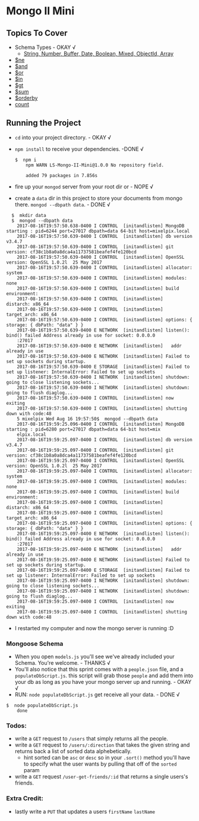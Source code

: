 # Mongo II Mini

## Topics To Cover
* Schema Types - OKAY √
  * [String, Number, Buffer, Date, Boolean, Mixed, ObjectId, Array](http://mongoosejs.com/docs/schematypes.html)
* [$ne](https://docs.mongodb.com/v3.2/reference/operator/query/ne/)
* [$and](https://docs.mongodb.com/v3.2/reference/operator/query/and/index.html)
* [$or](https://docs.mongodb.com/v3.2/reference/operator/query/or/index.html)
* [$in](https://docs.mongodb.com/v3.2/reference/operator/query/in/#op._S_in)
* [$gt](https://docs.mongodb.com/v3.2/reference/operator/query/gt/)
* [$sum](https://docs.mongodb.com/v3.2/reference/operator/aggregation/sum/index.html)
* [$orderby](https://docs.mongodb.com/v3.2/reference/operator/meta/orderby/index.html)
* [count](https://docs.mongodb.com/v3.2/reference/command/count/index.html)


## Running the Project

* `cd` into your project directory. - OKAY √
* `npm install` to receive your dependencies. -DONE √
  ```console
  $  npm i
      npm WARN LS-Mongo-II-Mini@1.0.0 No repository field.

      added 79 packages in 7.856s
  ```

* fire up your `mongod` server from your root dir or - NOPE √
* create a `data` dir in this project to store your documents from mongo there. `mongod --dbpath data`. - DONE √
```console
  $  mkdir data
  $  mongod --dbpath data
    2017-08-16T19:57:50.638-0400 I CONTROL  [initandlisten] MongoDB starting : pid=6244 port=27017 dbpath=data 64-bit host=mixelpix.local
    2017-08-16T19:57:50.639-0400 I CONTROL  [initandlisten] db version v3.4.7
    2017-08-16T19:57:50.639-0400 I CONTROL  [initandlisten] git version: cf38c1b8a0a8dca4a11737581beafef4fe120bcd
    2017-08-16T19:57:50.639-0400 I CONTROL  [initandlisten] OpenSSL version: OpenSSL 1.0.2l  25 May 2017
    2017-08-16T19:57:50.639-0400 I CONTROL  [initandlisten] allocator: system
    2017-08-16T19:57:50.639-0400 I CONTROL  [initandlisten] modules: none
    2017-08-16T19:57:50.639-0400 I CONTROL  [initandlisten] build environment:
    2017-08-16T19:57:50.639-0400 I CONTROL  [initandlisten]     distarch: x86_64
    2017-08-16T19:57:50.639-0400 I CONTROL  [initandlisten]     target_arch: x86_64
    2017-08-16T19:57:50.639-0400 I CONTROL  [initandlisten] options: { storage: { dbPath: "data" } }
    2017-08-16T19:57:50.639-0400 E NETWORK  [initandlisten] listen(): bind() failed Address already in use for socket: 0.0.0.0
    :27017
    2017-08-16T19:57:50.639-0400 E NETWORK  [initandlisten]   addr already in use
    2017-08-16T19:57:50.639-0400 E NETWORK  [initandlisten] Failed to set up sockets during startup.
    2017-08-16T19:57:50.639-0400 E STORAGE  [initandlisten] Failed to set up listener: InternalError: Failed to set up sockets
    2017-08-16T19:57:50.639-0400 I NETWORK  [initandlisten] shutdown: going to close listening sockets...
    2017-08-16T19:57:50.639-0400 I NETWORK  [initandlisten] shutdown: going to flush diaglog...
    2017-08-16T19:57:50.639-0400 I CONTROL  [initandlisten] now exiting
    2017-08-16T19:57:50.639-0400 I CONTROL  [initandlisten] shutting down with code:48
    5 mixelpix Wed Aug 16 19:57:50$  mongod --dbpath data
    2017-08-16T19:59:25.096-0400 I CONTROL  [initandlisten] MongoDB starting : pid=6280 port=27017 dbpath=data 64-bit host=mix
    elpix.local
    2017-08-16T19:59:25.097-0400 I CONTROL  [initandlisten] db version v3.4.7
    2017-08-16T19:59:25.097-0400 I CONTROL  [initandlisten] git version: cf38c1b8a0a8dca4a11737581beafef4fe120bcd
    2017-08-16T19:59:25.097-0400 I CONTROL  [initandlisten] OpenSSL version: OpenSSL 1.0.2l  25 May 2017
    2017-08-16T19:59:25.097-0400 I CONTROL  [initandlisten] allocator: system
    2017-08-16T19:59:25.097-0400 I CONTROL  [initandlisten] modules: none
    2017-08-16T19:59:25.097-0400 I CONTROL  [initandlisten] build environment:
    2017-08-16T19:59:25.097-0400 I CONTROL  [initandlisten]     distarch: x86_64
    2017-08-16T19:59:25.097-0400 I CONTROL  [initandlisten]     target_arch: x86_64
    2017-08-16T19:59:25.097-0400 I CONTROL  [initandlisten] options: { storage: { dbPath: "data" } }
    2017-08-16T19:59:25.097-0400 E NETWORK  [initandlisten] listen(): bind() failed Address already in use for socket: 0.0.0.0
    :27017
    2017-08-16T19:59:25.097-0400 E NETWORK  [initandlisten]   addr already in use
    2017-08-16T19:59:25.097-0400 E NETWORK  [initandlisten] Failed to set up sockets during startup.
    2017-08-16T19:59:25.097-0400 E STORAGE  [initandlisten] Failed to set up listener: InternalError: Failed to set up sockets
    2017-08-16T19:59:25.097-0400 I NETWORK  [initandlisten] shutdown: going to close listening sockets...
    2017-08-16T19:59:25.097-0400 I NETWORK  [initandlisten] shutdown: going to flush diaglog...
    2017-08-16T19:59:25.097-0400 I CONTROL  [initandlisten] now exiting
    2017-08-16T19:59:25.097-0400 I CONTROL  [initandlisten] shutting down with code:48
```
  * I restarted my computer and now the mongo server is running :D

### Mongoose Schema
* When you open `models.js` you'll see we've already included your Schema. You're welcome. - THANKS √
* You'll also notice that this sprint comes with a `people.json` file, and a `populateDbScript.js`. this script will grab those `people` and add them into your db as long as you have your mongo server up and running. - OKAY √
* RUN: `node populateDbScript.js` get receive all your data. - DONE √
```console
$  node populateDbScript.js
    done
```

### Todos:
* write a `GET` request to `/users` that simply returns all the people.
* write a `GET` request to `/users/:direction` that takes the given string and returns back a list of sorted data alphebetically.
  * hint sorted can be `asc` or `desc` so in your `.sort()` method you'll have to specify what the user wants by pulling that off of the `sorted` param
* write a `GET` request `/user-get-friends/:id` that returns a single users's friends.
### Extra Credit:
* lastly write a `PUT` that updates a users `firstName` `lastName`
